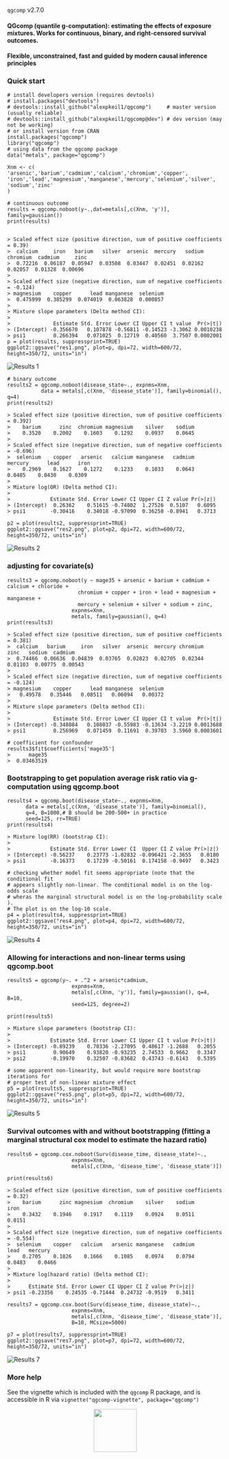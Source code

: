 `qgcomp` v2.7.0



#### QGcomp (quantile g-computation): estimating the effects of exposure mixtures. Works for continuous, binary, and right-censored survival outcomes.

#### Flexible, unconstrained, fast and guided by modern causal inference principles

### Quick start
    # install developers version (requires devtools)
    # install.packages("devtools")
    # devtools::install_github("alexpkeil1/qgcomp")     # master version (usually reliable)
    # devtools::install_github("alexpkeil1/qgcomp@dev") # dev version (may not be working)
    # or install version from CRAN
    install.packages("qgcomp")
    library("qgcomp")
    # using data from the qgcomp package
    data("metals", package="qgcomp")
    
    Xnm <- c(
    'arsenic','barium','cadmium','calcium','chromium','copper',
    'iron','lead','magnesium','manganese','mercury','selenium','silver',
    'sodium','zinc'
    )
    
    # continuous outcome
    results = qgcomp.noboot(y~.,dat=metals[,c(Xnm, 'y')], family=gaussian())
    print(results)

    
    > Scaled effect size (positive direction, sum of positive coefficients = 0.39)
    >  calcium     iron   barium   silver  arsenic  mercury   sodium chromium  cadmium     zinc 
    >  0.72216  0.06187  0.05947  0.03508  0.03447  0.02451  0.02162  0.02057  0.01328  0.00696 
    > 
    > Scaled effect size (negative direction, sum of negative coefficients = -0.124)
    > magnesium    copper      lead manganese  selenium 
    >  0.475999  0.385299  0.074019  0.063828  0.000857 
    > 
    > Mixture slope parameters (Delta method CI):
    > 
    >              Estimate Std. Error Lower CI Upper CI t value  Pr(>|t|)
    > (Intercept) -0.356670   0.107878 -0.56811 -0.14523 -3.3062 0.0010238
    > psi1         0.266394   0.071025  0.12719  0.40560  3.7507 0.0002001
    p = plot(results, suppressprint=TRUE)
    ggplot2::ggsave("res1.png", plot=p, dpi=72, width=600/72, height=350/72, units="in")
![Results 1](inst/fig/res1.png)
    
    # binary outcome
    results2 = qgcomp.noboot(disease_state~., expnms=Xnm, 
               data = metals[,c(Xnm, 'disease_state')], family=binomial(), q=4)
    print(results2)
    
    > Scaled effect size (positive direction, sum of positive coefficients = 0.392)
    >    barium      zinc  chromium magnesium    silver    sodium 
    >    0.3520    0.2002    0.1603    0.1292    0.0937    0.0645 
    > 
    > Scaled effect size (negative direction, sum of negative coefficients = -0.696)
    >  selenium    copper   arsenic   calcium manganese   cadmium   mercury      lead      iron 
    >    0.2969    0.1627    0.1272    0.1233    0.1033    0.0643    0.0485    0.0430    0.0309 
    > 
    > Mixture log(OR) (Delta method CI):
    > 
    >             Estimate Std. Error Lower CI Upper CI Z value Pr(>|z|)
    > (Intercept)  0.26362    0.51615 -0.74802  1.27526  0.5107   0.6095
    > psi1        -0.30416    0.34018 -0.97090  0.36258 -0.8941   0.3713
        
    p2 = plot(results2, suppressprint=TRUE)
    ggplot2::ggsave("res2.png", plot=p2, dpi=72, width=600/72, height=350/72, units="in")
![Results 2](inst/fig/res2.png)
    
### adjusting for covariate(s)
    
    results3 = qgcomp.noboot(y ~ mage35 + arsenic + barium + cadmium + calcium + chloride + 
                           chromium + copper + iron + lead + magnesium + manganese + 
                           mercury + selenium + silver + sodium + zinc,
                         expnms=Xnm,
                         metals, family=gaussian(), q=4)
    print(results3)
    
    > Scaled effect size (positive direction, sum of positive coefficients = 0.381)
    >  calcium   barium     iron   silver  arsenic  mercury chromium     zinc   sodium  cadmium 
    >  0.74466  0.06636  0.04839  0.03765  0.02823  0.02705  0.02344  0.01103  0.00775  0.00543 
    > 
    > Scaled effect size (negative direction, sum of negative coefficients = -0.124)
    > magnesium    copper      lead manganese  selenium 
    >   0.49578   0.35446   0.08511   0.06094   0.00372 
    > 
    > Mixture slope parameters (Delta method CI):
    > 
    >              Estimate Std. Error Lower CI Upper CI t value  Pr(>|t|)
    > (Intercept) -0.348084   0.108037 -0.55983 -0.13634 -3.2219 0.0013688
    > psi1         0.256969   0.071459  0.11691  0.39703  3.5960 0.0003601

    # coefficient for confounder
    results3$fit$coefficients['mage35']
    >      mage35 
    >  0.03463519 


### Bootstrapping to get population average risk ratio via g-computation using qgcomp.boot
    results4 = qgcomp.boot(disease_state~., expnms=Xnm, 
          data = metals[,c(Xnm, 'disease_state')], family=binomial(), 
          q=4, B=1000,# B should be 200-500+ in practice
          seed=125, rr=TRUE)
    print(results4)
    
    > Mixture log(RR) (bootstrap CI):
    > 
    >             Estimate Std. Error Lower CI  Upper CI Z value Pr(>|z|)
    > (Intercept) -0.56237    0.23773 -1.02832 -0.096421 -2.3655   0.0180
    > psi1        -0.16373    0.17239 -0.50161  0.174158 -0.9497   0.3423

    # checking whether model fit seems appropriate (note that the conditional fit
    # appears slightly non-linear. The conditional model is on the log-odds scale
    # wheras the marginal structural model is on the log-probability scale ). 
    # The plot is on the log-10 scale.
    p4 = plot(results4, suppressprint=TRUE)
    ggplot2::ggsave("res4.png", plot=p4, dpi=72, width=600/72, height=350/72, units="in")
![Results 4](inst/fig/res4.png)

### Allowing for interactions and non-linear terms using qgcomp.boot

    results5 = qgcomp(y~. + .^2 + arsenic*cadmium,
                         expnms=Xnm,
                         metals[,c(Xnm, 'y')], family=gaussian(), q=4, B=10, 
                         seed=125, degree=2)

    print(results5)
    
    > Mixture slope parameters (bootstrap CI):
    > 
    >             Estimate Std. Error Lower CI Upper CI t value Pr(>|t|)
    > (Intercept) -0.89239    0.70336 -2.27095  0.48617 -1.2688   0.2055
    > psi1         0.90649    0.93820 -0.93235  2.74533  0.9662   0.3347
    > psi2        -0.19970    0.32507 -0.83682  0.43743 -0.6143   0.5395
     
    # some apparent non-linearity, but would require more bootstrap iterations for
    # proper test of non-linear mixture effect
    p5 = plot(results5, suppressprint=TRUE)
    ggplot2::ggsave("res5.png", plot=p5, dpi=72, width=600/72, height=350/72, units="in")
![Results 5](inst/fig/res5.png)

### Survival outcomes with and without bootstrapping (fitting a marginal structural cox model to estimate the hazard ratio)

    results6 = qgcomp.cox.noboot(Surv(disease_time, disease_state)~.,
                         expnms=Xnm,
                         metals[,c(Xnm, 'disease_time', 'disease_state')])

    print(results6)
    
    > Scaled effect size (positive direction, sum of positive coefficients = 0.32)
    >    barium      zinc magnesium  chromium    silver    sodium      iron 
    >    0.3432    0.1946    0.1917    0.1119    0.0924    0.0511    0.0151 
    > 
    > Scaled effect size (negative direction, sum of negative coefficients = -0.554)
    >  selenium    copper   calcium   arsenic manganese   cadmium      lead   mercury 
    >    0.2705    0.1826    0.1666    0.1085    0.0974    0.0794    0.0483    0.0466 
    > 
    > Mixture log(hazard ratio) (Delta method CI):
    > 
    >      Estimate Std. Error Lower CI Upper CI Z value Pr(>|z|)
    > psi1 -0.23356    0.24535 -0.71444  0.24732 -0.9519   0.3411
    
    results7 = qgcomp.cox.boot(Surv(disease_time, disease_state)~.,
                         expnms=Xnm,
                         metals[,c(Xnm, 'disease_time', 'disease_state')], 
                         B=10, MCsize=5000)

    p7 = plot(results7, suppressprint=TRUE)
    ggplot2::ggsave("res7.png", plot=p7, dpi=72, width=600/72, height=350/72, units="in")
![Results 7](inst/fig/res7.png)


### More help

See the vignette which is included with the `qgcomp` R package, and is accessible in 
R via `vignette("qgcomp-vignette", package="qgcomp")`

<center><img src="inst/fig/fighex.png" alt="" width="100"/></center>
